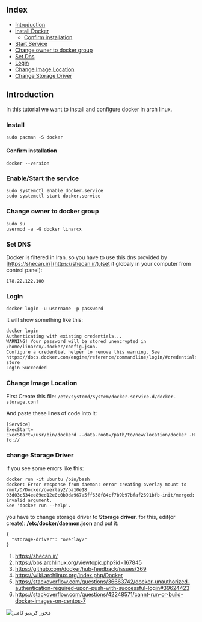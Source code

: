 ## Index
- [Introduction](#Introduction)
- [install Docker](#installDocker)
    - [Confirm installation](#confirmInstallation)
- [Start Service](#startService)
- [Change owner to docker group](#changeOwnerToDocker)
- [Set Dns](#setDns)
- [Login](#login)
- [Change Image Location](#changeImageLocation)
- [Change Storage Driver](#changeStorageDriver)


<a name="Introduction">Introduction</a>
------------

In this tutorial we want to install and configure docker in arch linux.

### <a name="installDocker">Install</a>
```
sudo pacman -S docker
```

#### <a name="confirmInstallation">Confirm installation</a>
```
docker --version
```

### <a name="startService">Enable/Start the service</a>
```
sudo systemctl enable docker.service
sudo systemctl start docker.service
```

### <a name="changeOwnerToDocker">Change owner to docker group</a>

```
sudo su
usermod -a -G docker linarcx
```


### <a name="setDns">Set DNS</a>
Docker is filtered in Iran. so you have to use this dns provided by [https://shecan.ir/](https://shecan.ir/).(set it globaly in your computer from control panel):
```
178.22.122.100
```

### <a name="login">Login</a>
```docker login -u username -p password```

it will show something like this:
```
docker login
Authenticating with existing credentials...
WARNING! Your password will be stored unencrypted in /home/linarcx/.docker/config.json.
Configure a credential helper to remove this warning. See
https://docs.docker.com/engine/reference/commandline/login/#credentials-store
Login Succeeded
```

### <a name="changeImageLocation">Change Image Location</a>
First Create this file:
```/etc/systemd/system/docker.service.d/docker-storage.conf```

And paste these lines of code into it:
```
[Service]
ExecStart= 
ExecStart=/usr/bin/dockerd --data-root=/path/to/new/location/docker -H fd://
```

### <a name="changeStorageDriver">change Storage Driver</a>

if you see some errors like this:
```
docker run -it ubuntu /bin/bash                                             
docker: Error response from daemon: error creating overlay mount to /mnt/D/Docker/overlay2/ba10e18
03d03c534ee89ed12e0c0b9da967a5ff638f84cf7b9b97bfaf2691bfb-init/merged: invalid argument.          
See 'docker run --help'. 
```
you have to change storage driver to __Storage driver__. for this, edit(or create): __/etc/docker/daemon.json__ and put it:
```
{
  "storage-driver": "overlay2"
}
```

1. https://shecan.ir/
2. https://bbs.archlinux.org/viewtopic.php?id=167845
3. https://github.com/docker/hub-feedback/issues/369
4. https://wiki.archlinux.org/index.php/Docker
5. https://stackoverflow.com/questions/36663742/docker-unauthorized-authentication-required-upon-push-with-successful-login#39624423
6. https://stackoverflow.com/questions/42248571/cannt-run-or-build-docker-images-on-centos-7

<img alt="مجوز کریتیو کامنز" style="border-width:0" src="https://i.creativecommons.org/l/by-sa/4.0/88x31.png">
</p>
